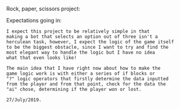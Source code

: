 

Rock, paper, scissors project:

Expectations going in:
	
	I expect this project to be relatively simple in that 
	making a bot that selects an option out of three isn't a 
	herculean task, however, I expect the logic of the game itself
	to be the biggest obstacle, since I want to try and find the
	most elegant way to handle the logic but I have no idea
	what that even looks like!

	The main idea that I have right now about how to make the 
	game logic work is with either a series of if blocks or 
	"?" logic operators that firstly determine the data inputted
	from the player and from that point, check for the data the
	"ai" chose, determining if the player won or lost.

	27/July/2019.


